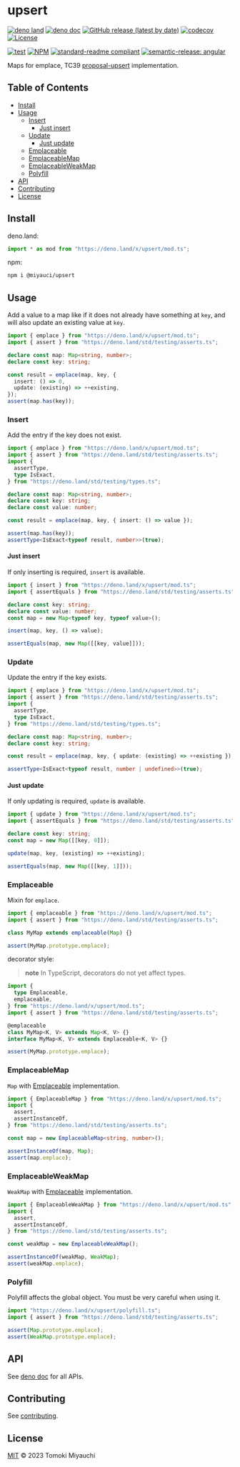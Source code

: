# upsert

[![deno land](http://img.shields.io/badge/available%20on-deno.land/x-lightgrey.svg?logo=deno)](https://deno.land/x/upsert)
[![deno doc](https://doc.deno.land/badge.svg)](https://deno.land/x/upsert?doc)
[![GitHub release (latest by date)](https://img.shields.io/github/v/release/TomokiMiyauci/upsert)](https://github.com/TomokiMiyauci/upsert/releases)
[![codecov](https://codecov.io/github/TomokiMiyauci/upsert/branch/main/graph/badge.svg)](https://codecov.io/gh/TomokiMiyauci/upsert)
[![License](https://img.shields.io/github/license/TomokiMiyauci/upsert)](LICENSE)

[![test](https://github.com/TomokiMiyauci/upsert/actions/workflows/test.yaml/badge.svg)](https://github.com/TomokiMiyauci/upsert/actions/workflows/test.yaml)
[![NPM](https://nodei.co/npm/@miyauci/upsert.png?mini=true)](https://nodei.co/npm/@miyauci/upsert/)
[![standard-readme compliant](https://img.shields.io/badge/readme%20style-standard-brightgreen.svg)](https://github.com/RichardLitt/standard-readme)
[![semantic-release: angular](https://img.shields.io/badge/semantic--release-angular-e10079?logo=semantic-release)](https://github.com/semantic-release/semantic-release)

Maps for emplace, TC39
[proposal-upsert](https://github.com/tc39/proposal-upsert) implementation.

## Table of Contents <!-- omit in toc -->

- [Install](#install)
- [Usage](#usage)
  - [Insert](#insert)
    - [Just insert](#just-insert)
  - [Update](#update)
    - [Just update](#just-update)
  - [Emplaceable](#emplaceable)
  - [EmplaceableMap](#emplaceablemap)
  - [EmplaceableWeakMap](#emplaceableweakmap)
  - [Polyfill](#polyfill)
- [API](#api)
- [Contributing](#contributing)
- [License](#license)

## Install

deno.land:

```ts
import * as mod from "https://deno.land/x/upsert/mod.ts";
```

npm:

```bash
npm i @miyauci/upsert
```

## Usage

Add a value to a map like if it does not already have something at `key`, and
will also update an existing value at `key`.

```ts
import { emplace } from "https://deno.land/x/upsert/mod.ts";
import { assert } from "https://deno.land/std/testing/asserts.ts";

declare const map: Map<string, number>;
declare const key: string;

const result = emplace(map, key, {
  insert: () => 0,
  update: (existing) => ++existing,
});
assert(map.has(key));
```

### Insert

Add the entry if the key does not exist.

```ts
import { emplace } from "https://deno.land/x/upsert/mod.ts";
import { assert } from "https://deno.land/std/testing/asserts.ts";
import {
  assertType,
  type IsExact,
} from "https://deno.land/std/testing/types.ts";

declare const map: Map<string, number>;
declare const key: string;
declare const value: number;

const result = emplace(map, key, { insert: () => value });

assert(map.has(key));
assertType<IsExact<typeof result, number>>(true);
```

#### Just insert

If only inserting is required, `insert` is available.

```ts
import { insert } from "https://deno.land/x/upsert/mod.ts";
import { assertEquals } from "https://deno.land/std/testing/asserts.ts";

declare const key: string;
declare const value: number;
const map = new Map<typeof key, typeof value>();

insert(map, key, () => value);

assertEquals(map, new Map([[key, value]]));
```

### Update

Update the entry if the key exists.

```ts
import { emplace } from "https://deno.land/x/upsert/mod.ts";
import { assert } from "https://deno.land/std/testing/asserts.ts";
import {
  assertType,
  type IsExact,
} from "https://deno.land/std/testing/types.ts";

declare const map: Map<string, number>;
declare const key: string;

const result = emplace(map, key, { update: (existing) => ++existing });

assertType<IsExact<typeof result, number | undefined>>(true);
```

#### Just update

If only updating is required, `update` is available.

```ts
import { update } from "https://deno.land/x/upsert/mod.ts";
import { assertEquals } from "https://deno.land/std/testing/asserts.ts";

declare const key: string;
const map = new Map([[key, 0]]);

update(map, key, (existing) => ++existing);

assertEquals(map, new Map([[key, 1]]));
```

### Emplaceable

Mixin for `emplace`.

```ts
import { emplaceable } from "https://deno.land/x/upsert/mod.ts";
import { assert } from "https://deno.land/std/testing/asserts.ts";

class MyMap extends emplaceable(Map) {}

assert(MyMap.prototype.emplace);
```

decorator style:

> **note** In TypeScript, decorators do not yet affect types.

```ts
import {
  type Emplaceable,
  emplaceable,
} from "https://deno.land/x/upsert/mod.ts";
import { assert } from "https://deno.land/std/testing/asserts.ts";

@emplaceable
class MyMap<K, V> extends Map<K, V> {}
interface MyMap<K, V> extends Emplaceable<K, V> {}

assert(MyMap.prototype.emplace);
```

### EmplaceableMap

`Map` with [Emplaceable](#emplaceable) implementation.

```ts
import { EmplaceableMap } from "https://deno.land/x/upsert/mod.ts";
import {
  assert,
  assertInstanceOf,
} from "https://deno.land/std/testing/asserts.ts";

const map = new EmplaceableMap<string, number>();

assertInstanceOf(map, Map);
assert(map.emplace);
```

### EmplaceableWeakMap

`WeakMap` with [Emplaceable](#emplaceable) implementation.

```ts
import { EmplaceableWeakMap } from "https://deno.land/x/upsert/mod.ts";
import {
  assert,
  assertInstanceOf,
} from "https://deno.land/std/testing/asserts.ts";

const weakMap = new EmplaceableWeakMap();

assertInstanceOf(weakMap, WeakMap);
assert(weakMap.emplace);
```

### Polyfill

Polyfill affects the global object. You must be very careful when using it.

```ts
import "https://deno.land/x/upsert/polyfill.ts";
import { assert } from "https://deno.land/std/testing/asserts.ts";

assert(Map.prototype.emplace);
assert(WeakMap.prototype.emplace);
```

## API

See [deno doc](https://deno.land/x/upsert?doc) for all APIs.

## Contributing

See [contributing](CONTRIBUTING.md).

## License

[MIT](LICENSE) © 2023 Tomoki Miyauchi
